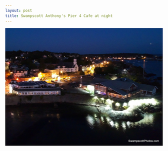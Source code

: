 ```yaml
---
layout: post
title: Swampscott Anthony's Pier 4 Cafe at night
---
```



![Swampscott Anthony's Pier 4 Cafe at night](/img/pier-4-night.jpg)
